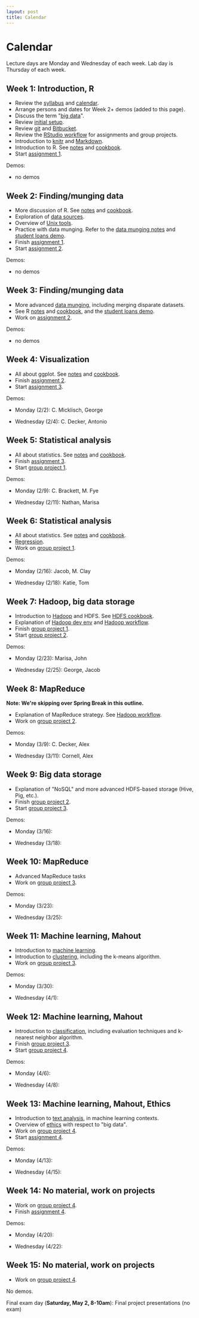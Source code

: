 ```yaml
---
layout: post
title: Calendar
---
```


# Calendar

Lecture days are Monday and Wednesday of each week. Lab day is Thursday of each week.

## Week 1: Introduction, R

- Review the [syllabus](/notes/syllabus.html) and [calendar](/notes/calendar.html).
- Arrange persons and dates for Week 2+ demos (added to this page).
- Discuss the term "[big data](/notes/big-data.html)".
- Review [initial setup](/notes/initial-setup.html).
- Review [git](/notes/git.html) and [Bitbucket](https://bitbucket.org).
- Review the [RStudio workflow](/notes/rstudio-workflow.html) for assignments and group projects.
- Introduction to [knitr](/cookbook/knitr.html) and [Markdown](/cookbook/markdown.html).
- Introduction to R. See [notes](/notes/r.html) and [cookbook](/cookbook/r.html).
- Start [assignment 1](/assignments/2015-01-20-assignment-1.html).

Demos:

- no demos

## Week 2: Finding/munging data

- More discussion of R. See [notes](/notes/r.html) and [cookbook](/cookbook/r.html).
- Exploration of [data sources](/cookbook/data-sources.html).
- Overview of [Unix tools](/cookbook/unix-tools.html).
- Practice with data munging. Refer to the [data munging notes](/notes/data-munging.html) and [student loans demo](/notes/demo-student-loans.html).
- Finish [assignment 1](/assignments/2015-01-20-assignment-1.html).
- Start [assignment 2](/assignments/2015-02-03-assignment-2.html).

Demos:

- no demos

## Week 3: Finding/munging data

- More advanced [data munging](/notes/data-munging.html), including merging disparate datasets.
- See R [notes](/notes/r.html) and [cookbook](/cookbook/r.html), and the [student loans demo](/notes/demo-student-loans.html).
- Work on [assignment 2](/assignments/2015-02-03-assignment-2.html).

Demos:

- no demos

## Week 4: Visualization

- All about ggplot. See [notes](/notes/ggplot.html) and [cookbook](/cookbook/ggplot.html).
- Finish [assignment 2](/assignments/2015-02-03-assignment-2.html).
- Start [assignment 3](/assignments/2015-02-10-assignment-3.html).

Demos:

- Monday (2/2): C. Micklisch, George

- Wednesday (2/4): C. Decker, Antonio

## Week 5: Statistical analysis

- All about statistics. See [notes](/notes/statistics.html) and [cookbook](/cookbook/statistics.html).
- Finish [assignment 3](/assignments/2015-02-10-assignment-3.html).
- Start [group project 1](/assignments/2015-02-24-group-project-1.html).

Demos:

- Monday (2/9): C. Brackett, M. Fye

- Wednesday (2/11): Nathan, Marisa

## Week 6: Statistical analysis

- All about statistics. See [notes](/notes/statistics.html) and [cookbook](/cookbook/statistics.html).
- [Regression](/notes/regression.html).
- Work on [group project 1](/assignments/2015-02-24-group-project-1.html).

Demos:

- Monday (2/16): Jacob, M. Clay

- Wednesday (2/18): Katie, Tom

## Week 7: Hadoop, big data storage

- Introduction to [Hadoop](/notes/hadoop.html) and HDFS. See [HDFS cookbook](/cookbook/hdfs.html).
- Explanation of [Hadoop dev env](/notes/hadoop-dev-env.html) and [Hadoop workflow](/notes/hadoop-workflow.html).
- Finish [group project 1](/assignments/2015-02-24-group-project-1.html).
- Start [group project 2](/assignments/2015-03-17-group-project-2.html).

Demos:

- Monday (2/23): Marisa, John

- Wednesday (2/25): George, Jacob

## Week 8: MapReduce

**Note: We're skipping over Spring Break in this outline.**

- Explanation of MapReduce strategy. See [Hadoop workflow](/notes/hadoop-workflow.html).
- Work on [group project 2](/assignments/2015-03-17-group-project-2.html).

Demos:

- Monday (3/9): C. Decker, Alex

- Wednesday (3/11): Cornell, Alex

## Week 9: Big data storage

- Explanation of "NoSQL" and more advanced HDFS-based storage (Hive, Pig, etc.).
- Finish [group project 2](/assignments/2015-03-17-group-project-2.html).
- Start [group project 3](/assignments/2015-04-07-group-project-3.html).

Demos:

- Monday (3/16):

- Wednesday (3/18):

## Week 10: MapReduce

- Advanced MapReduce tasks
- Work on [group project 3](/assignments/2015-04-07-group-project-3.html).

Demos:

- Monday (3/23):

- Wednesday (3/25):

## Week 11: Machine learning, Mahout

- Introduction to [machine learning](/notes/machine-learning.html).
- Introduction to [clustering](/notes/clustering.html), including the k-means algorithm.
- Work on [group project 3](/assignments/2015-04-07-group-project-3.html).

Demos:

- Monday (3/30):

- Wednesday (4/1):

## Week 12: Machine learning, Mahout

- Introduction to [classification](/notes/classification.html), including evaluation techniques and k-nearest neighbor algorithm.
- Finish [group project 3](/assignments/2015-04-07-group-project-3.html).
- Start [group project 4](/assignments/2015-05-02-group-project-4.html).

Demos:

- Monday (4/6):

- Wednesday (4/8):

## Week 13: Machine learning, Mahout, Ethics

- Introduction to [text analysis](/notes/text-analysis.html), in machine learning contexts.
- Overview of [ethics](/notes/ethics.html) with respect to "big data".
- Work on [group project 4](/assignments/2015-05-02-group-project-4.html).
- Start [assignment 4](/assignments/2015-04-21-assignment-4.html).

Demos:

- Monday (4/13):

- Wednesday (4/15):

## Week 14: No material, work on projects

- Work on [group project 4](/assignments/2015-05-02-group-project-4.html).
- Finish [assignment 4](/assignments/2015-04-21-assignment-4.html).

Demos:

- Monday (4/20):

- Wednesday (4/22):

## Week 15: No material, work on projects

- Work on [group project 4](/assignments/2015-05-02-group-project-4.html).

No demos.

Final exam day (**Saturday, May 2, 8-10am**): Final project presentations (no exam)